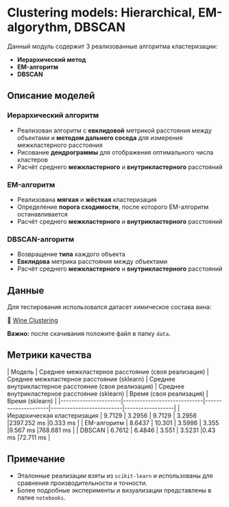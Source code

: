 # Clustering models: Hierarchical, EM-algorythm, DBSCAN

Данный модуль содержит 3 реализованные алгоритма кластеризации:

- **Иерархический метод**
- **EM-алгоритм**
- **DBSCAN**


## Описание моделей

### Иерархический алгоритм

- Реализован алгоритм с **евклидовой** метрикой расстояния между объектами и **методом дальнего соседа** для измерения межкластерного расстояния
- Рисование **дендрограммы** для отображения оптимального числа кластеров
- Расчёт среднего **межкластерного** и **внутрикластерного** расстояний


### EM-алгоритм
- Реализована **мягкая** и **жёсткая** кластеризация
- Определение **порога сходимости**, после которого EM-алгоритм останавливается
- Расчёт среднего **межкластерного** и **внутрикластерного** расстояний


### DBSCAN-алгоритм

- Возвращение **типа** каждого объекта
- **Евклидова** метрика расстояния между объектами
- Расчёт среднего **межкластерного** и **внутрикластерного** расстояний

## Данные

Для тестирования использовался датасет химическое состава вина:

🔗 [Wine Clustering](https://www.kaggle.com/datasets/harrywang/wine-dataset-for-clustering)

**Важно:** после скачивания положите файл в папку `data`.

## Метрики качества

| Модель               | Среднее межкластерное расстояние (своя реализация) | Среднее межкластерное расстояние (sklearn) | Среднее внутрикластерное расстояние (своя реализация) | Среднее внутрикластерное расстояние (sklearn) | Время (своя реализация) | Время (sklearn) |
|----------------------|-----------------------------|---------------------|--------------------------|------------------|
| Иерархическая кластеризация        | 9.7129                      | 3.2956              | 9.7129                | 3.2956         |2397.252 ms         |0.333 ms         |
| EM-алгоритм | 8.6437                      | 10.301             | 3.5986               | 3.355         |9.567 ms         |768.681 ms         |
| DBSCAN    | 6.7612                   | 6.4846              |  3.551            | 3.5231       |0.43 ms         |72.711 ms         |


## Примечание

- Эталонные реализации взяты из `scikit-learn` и использованы для сравнения производительности и точности.
- Более подробные эксперименты и визуализации представлены в папке `notebooks`.

